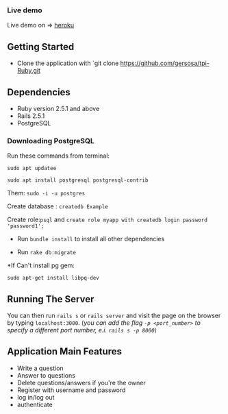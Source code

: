 
### Live demo
Live demo on => [heroku](https://rocky-scrubland-46590.herokuapp.com/questions)

## Getting Started
+ Clone the application with `git clone https://github.com/gersosa/tpi-Ruby.git

## Dependencies

* Ruby version 2.5.1 and above
* Rails 2.5.1
* PostgreSQL

### Downloading PostgreSQL
Run these commands from terminal:

`sudo apt updatee`

`sudo apt install postgresql postgresql-contrib`

Them:
`sudo -i -u postgres`

Create database : `createdb Example`

Create role:`psql` and `create role myapp with createdb login password 'password1';`

* Run `bundle install` to install all other dependencies

* Run  `rake db:migrate` 


*If Can't install pg gem:

`sudo apt-get install libpq-dev`
## Running The Server

You can then run `rails s` or `rails server` and visit the page on the browser by typing `localhost:3000`. (*you can add the flag `-p <port_number>` to specify a different port number, e.i. `rails s -p 8000`*)



## Application Main Features

* Write a question
* Answer to questions
* Delete questions/answers if you're the owner
* Register with username and password
* log in/log out
* authenticate